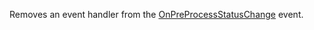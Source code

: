 Removes an event handler from the [OnPreProcessStatusChange](../../../events/onpreprocessstatuschange.md) event.